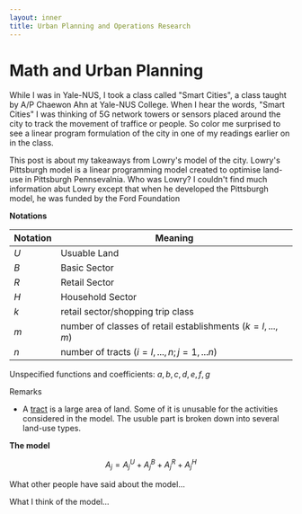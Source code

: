 ```yaml
---
layout: inner
title: Urban Planning and Operations Research
---
```


# Math and Urban Planning

While I was in Yale-NUS, I took a class called "Smart Cities", a class taught by A/P Chaewon Ahn at Yale-NUS College. When I hear the words, "Smart Cities" I was thinking of 5G network towers or sensors placed around the city to track the movement of traffice or people. So color me surprised to see a linear program formulation of the city in one of my readings earlier on in the class. 

This post is about my takeaways from Lowry's model of the city. Lowry's Pittsburgh model is a linear programming model created to optimise land-use in Pittsburgh Pennsevalnia. Who was Lowry?  I couldn't find much information abut Lowry except that when he developed the Pittsburgh model, he was funded by the Ford Foundation 

**Notations**

| Notation | Meaning                                                     |
|----------|-------------------------------------------------------------|
| $U$      | Usuable Land                                                |
| $B$      | Basic Sector                                                |
| $R$      | Retail Sector                                               |
| $H$      | Household Sector                                            |
| $k$      | retail sector/shopping trip class                           |
| $m$      | number of classes of retail establishments ($k = l, ...,m$) |
| $n$      | number of tracts ($i=l,...,n; j =1,...n$)                   |

Unspecified functions and coefficients:
$a,b,c,d,e,f,g$

Remarks

* A <u>tract</u> is a large area of land. Some of it is unusable for the activities considered in the model. The usuble part is broken down into several land-use types.

**The model**

$$A_j = A_j^U + A_j^B + A_j^R +A_j^H$$

What other people have said about the model...

What I think of the model...